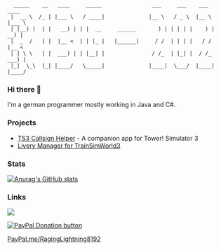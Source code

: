``` 
  _____    __   ____     _____                ___     ___    ___    ____  
 |  __ \  /_ | |___ \   / ____|              |__ \   / _ \  |__ \  |___ \ 
 | |__) |  | |   __) | | |  __     ______       ) | | | | |    ) |   __) |
 |  _  /   | |  |__ <  | | |_ |   |______|     / /  | | | |   / /   |__ < 
 | | \ \   | |  ___) | | |__| |               / /_  | |_| |  / /_   ___) |
 |_|  \_\  |_| |____/   \_____|              |____|  \___/  |____| |____/ 
```
<!--https://www.topster.de/text-to-ascii/big.html-->

### Hi there 👋

I'm a german programmer mostly working in Java and C#.

### Projects

- [TS3 Callsign Helper](https://github.com/RagingLightning/TS3CallsignHelper) - A companion app for Tower! Simulator 3
- [Livery Manager for TrainSimWorld3](https://github.com/RagingLightning/TSW3-LM)

### Stats

[![Anurag's GitHub stats](https://github-readme-stats.vercel.app/api?username=RagingLightning&show_icons=true&theme=github_dark)](https://github.com/anuraghazra/github-readme-stats)

### Links
![](https://dcbadge.limes.pink/api/shield/263726583855054849)

[![PayPal Donation button](https://pics.paypal.com/00/s/MTEyMjFhNDEtYWNhNy00ZTMxLWIxMjItZWEzZmU2OGYxMWY3/file.PNG)](https://www.paypal.com/donate/?hosted_button_id=DM5BH83828KCL)

[PayPal.me/RagingLightning8192](PayPal.me/RagingLightning8192)
